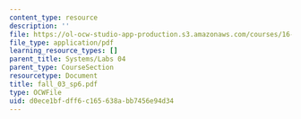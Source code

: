 ```yaml
---
content_type: resource
description: ''
file: https://ol-ocw-studio-app-production.s3.amazonaws.com/courses/16-01-unified-engineering-i-ii-iii-iv-fall-2005-spring-2006/d0ece1bfdff6c165638abb7456e94d34_fall_03_sp6.pdf
file_type: application/pdf
learning_resource_types: []
parent_title: Systems/Labs 04
parent_type: CourseSection
resourcetype: Document
title: fall_03_sp6.pdf
type: OCWFile
uid: d0ece1bf-dff6-c165-638a-bb7456e94d34
---
```

